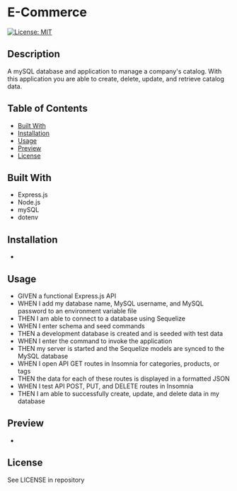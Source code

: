 # E-Commerce
[![License: MIT](https://img.shields.io/badge/License-MIT-yellow.svg)](https://opensource.org/licenses/MIT)  

## Description

A mySQL database and application to manage a company's catalog. With this application you are able to create, delete, update, and retrieve catalog data.

## Table of Contents

- [Built With](#built-with)
- [Installation](#installation)
- [Usage](#usage)
- [Preview](#preview)
- [License](#license)

## Built With

- Express.js
- Node.js
- mySQL
- dotenv

## Installation

-

## Usage

- GIVEN a functional Express.js API
- WHEN I add my database name, MySQL username, and MySQL password to an environment variable file
- THEN I am able to connect to a database using Sequelize
- WHEN I enter schema and seed commands
- THEN a development database is created and is seeded with test data
- WHEN I enter the command to invoke the application
- THEN my server is started and the Sequelize models are synced to the MySQL database
- WHEN I open API GET routes in Insomnia for categories, products, or tags
- THEN the data for each of these routes is displayed in a formatted JSON
- WHEN I test API POST, PUT, and DELETE routes in Insomnia
- THEN I am able to successfully create, update, and delete data in my database

## Preview

-

## License

See LICENSE in repository